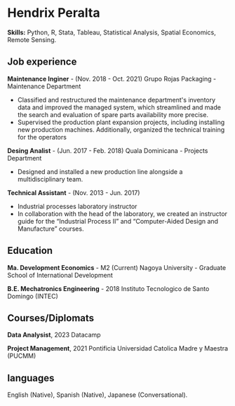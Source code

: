 # Hendrix Peralta 

**Skills:** Python, R, Stata, Tableau, Statistical Analysis, Spatial Economics, Remote Sensing.

## Job experience 
**Maintenance Inginer** - (Nov. 2018 - Oct. 2021)
Grupo Rojas Packaging - Maintenance Department
- Classified and restructured the maintenance department's inventory data and improved the managed system, which streamlined and made the search and evaluation of spare parts availability more precise.
- Supervised the production plant expansion projects, including installing new production machines. Additionally, organized the technical training for the operators 

**Desing Analist** - (Jun. 2017 - Feb. 2018)
Quala Dominicana - Projects Department
- Designed and installed a new production line alongside a multidisciplinary team. 

**Technical Assistant** - (Nov. 2013 - Jun. 2017)
- Industrial processes laboratory instructor
- In collaboration with the head of the laboratory, we created an instructor guide for the “Industrial Process II” and  “Computer-Aided Design and Manufacture” courses.

## Education
**Ma. Development Economics** - M2 (Current) 
Nagoya University - Graduate School of International Development 

**B.E. Mechatronics Engineering** - 2018 
Instituto Tecnologico de Santo Domingo (INTEC) 

## Courses/Diplomats 
**Data Analysist**, 2023 Datacamp

**Project Management**, 2021
Pontificia Universidad Catolica Madre y Maestra (PUCMM)

## languages 
English (Native),
Spanish (Native),
Japanese (Conversational).
